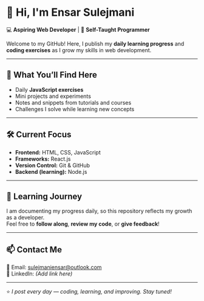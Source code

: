 # 👋 Hi, I'm Ensar Sulejmani

💻 **Aspiring Web Developer** | 🚀 **Self-Taught Programmer**  

Welcome to my GitHub! Here, I publish my **daily learning progress** and **coding exercises** as I grow my skills in web development.  

---

## 📖 What You’ll Find Here
- Daily **JavaScript exercises**  
- Mini projects and experiments  
- Notes and snippets from tutorials and courses  
- Challenges I solve while learning new concepts  

---

## 🛠️ Current Focus
- **Frontend:** HTML, CSS, JavaScript  
- **Frameworks:** React.js  
- **Version Control:** Git & GitHub  
- **Backend (learning):** Node.js  

---

## 🌱 Learning Journey
I am documenting my progress daily, so this repository reflects my growth as a developer.  
Feel free to **follow along**, **review my code**, or **give feedback**!  

---

## 📫 Contact Me
📧 Email: [sulejmaniensar@outlook.com](mailto:sulejmaniensar@outlook.com)  
💼 LinkedIn: *(Add link here)*  

---

⭐️ *I post every day — coding, learning, and improving. Stay tuned!*